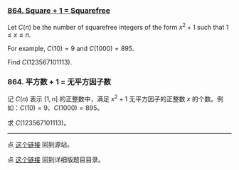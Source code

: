 ### [864. Square + 1 = Squarefree](https://projecteuler.net/problem=864)

Let $C(n)$ be the number of squarefree integers of the form $x^2 + 1$ such that $1 \le x \le n$.

For example, $C(10) = 9$ and $C(1000) = 895$.

Find $C(123567101113)$.

### 864. 平方数 + 1 = 无平方因子数

记 $C(n)$ 表示 $[1, n]$ 的正整数中，满足 $x^2 + 1$ 无平方因子的正整数 $x$ 的个数。例如：$C(10) = 9$、$C(1000) = 895$。

求 $C(123567101113)$。

---

点 [这个链接](https://fsy-juruo.github.io/pe-chinese-translation/) 回到源站。

点 [这个链接](https://fsy-juruo.github.io/pe-chinese-translation/detailed_content_archives.html) 回到详细版题目目录。
